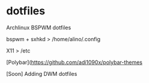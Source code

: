 # dotfiles
Archlinux BSPWM dotfiles

bspwm + sxhkd > /home/alino/.config

X11 > /etc

[Polybar](https://github.com/adi1090x/polybar-themes

[Soon] Adding DWM dotfiles
